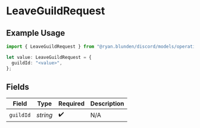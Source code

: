 # LeaveGuildRequest

## Example Usage

```typescript
import { LeaveGuildRequest } from "@ryan.blunden/discord/models/operations";

let value: LeaveGuildRequest = {
  guildId: "<value>",
};
```

## Fields

| Field              | Type               | Required           | Description        |
| ------------------ | ------------------ | ------------------ | ------------------ |
| `guildId`          | *string*           | :heavy_check_mark: | N/A                |